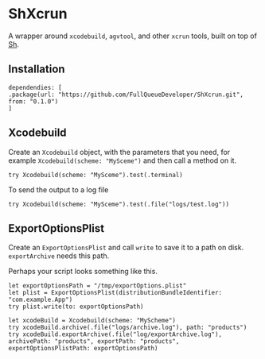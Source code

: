 # ShXcrun

A wrapper around `xcodebuild`, `agvtool`, and other `xcrun` tools, built on top of [Sh](https://github.com/FullQueueDeveloper/Sh.git).


## Installation

```
dependendies: [
.package(url: "https://github.com/FullQueueDeveloper/ShXcrun.git", from: "0.1.0")
]
```

## Xcodebuild

Create an `Xcodebuild` object, with the parameters that you need, for example `Xcodebuild(scheme: "MySceme")` and then call a method on it.

```
try Xcodebuild(scheme: "MySceme").test(.terminal)
```

To send the output to a log file

```
try Xcodebuild(scheme: "MySceme").test(.file("logs/test.log"))
```


## ExportOptionsPlist

Create an `ExportOptionsPlist` and call `write` to save it to a path on disk. `exportArchive` needs this path.

Perhaps your script looks something like this.

```
let exportOptionsPath = "/tmp/exportOptions.plist"
let plist = ExportOptionsPlist(distributionBundleIdentifier: "com.example.App")
try plist.write(to: exportOptionsPath)

let xcodeBuild = Xcodebuild(scheme: "MyScheme")
try xcodeBuild.archive(.file("logs/archive.log"), path: "products")
try xcodeBuild.exportArchive(.file("log/exportArchive.log"), archivePath: "products", exportPath: "products", exportOptionsPlistPath: exportOptionsPath)
```
